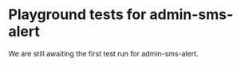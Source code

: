 # Playground tests for admin-sms-alert
We are still awaiting the first test run for admin-sms-alert.
